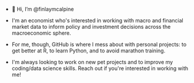 - 👋 Hi, I’m @finlaymcalpine

- I'm an economist who's interested in working with macro and financial market data to inform policy and investment decisions across the macroeconomic sphere.
- For me, though, GitHub is where I mess about with personal projects: to get better at R, to learn Python, and to avoid marathon training.
- I'm always looking to work on new pet projects and to improve my coding/data science skills. Reach out if you're interested in working with me!
